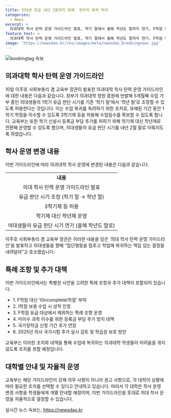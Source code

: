 ```yaml
---
title: 의대생 유급 내년 2월까지 유예  정부의 복귀 독려
categories:
  - News
excerpt: >
  의과대학 학사 탄력 운영 가이드라인 발표, 학기 말에서 올해 학년도 말까지 연기, F학점 유급 제외 및 한시 특례 가능, 등록금 추가 부담 없도록, 학기 신설시 추가 부담 없게, 의대생들 수업 복귀 독려, 학년제 운영으로 유급 판단 시기 연기, 학습 결손 보충을 위한 방안 모색, I학점 시 성적 보충 가능, 유급 대상에서 F학점 특례, 추가 학기 시 등록금 무료, 국가장학금 신청 기간 연장, 2025년 의사 국가시험 추가 실시 검토, 내년도 신입생의 학습권 보호 대책 주문.
feature_text: >
  의과대학 학사 탄력 운영 가이드라인 발표, 학기 말에서 올해 학년도 말까지 연기, F학점 유급 제외 및 한시 특례 가능, 등록금 추가 부담 없도록, 학기 신설시 추가 부담 없게, 의대생들 수업 복귀 독려, 학년제 운영으로 유급 판단 시기 연기, 학습 결손 보충을 위한 방안 모색, I학점 시 성적 보충 가능, 유급 대상에서 F학점 특례, 추가 학기 시 등록금 무료, 국가장학금 신청 기간 연장, 2025년 의사 국가시험 추가 실시 검토, 내년도 신입생의 학습권 보호 대책 주문.
image: 'https://newsdao.kr/res/images/meta/newsdao_breakingnews.jpg'
---
```


<p><img src="https://newsdao.kr/res/images/meta/newsdao_breakingnews.jpg" alt="bookingtag 속보" /></p>

<h2>의과대학 학사 탄력 운영 가이드라인</h2>

<p data-ke-size="size16">10일 이주호 사회부총리 겸 교육부 장관이 발표한 의과대학 학사 탄력 운영 가이드라인에 대한 내용은 다음과 같습니다. 정부가 의과대학 정원 증원에 반발해 5개월째 수업 거부 중인 의대생들의 1학기 유급 판단 시기를 기존 ‘학기 말’에서 ‘학년 말’로 조정할 수 있도록 허용한다는 것입니다. 이는 수업 복귀를 독려하기 위한 조치로, 유예된 기간 동안 1학기 학점을 이수할 수 있도록 3학기제 등을 허용해 수업일수를 확보할 수 있도록 합니다. 교육부는 또한 학기 신설시 등록금 부담 추가를 피하기 위해 학기제 대신 학년제로 전환해 운영할 수 있도록 했으며, 의대생들의 유급 판단 시기를 내년 2월 말로 미뤄지도록 하였습니다.</p>

<h2>학사 운영 변경 내용</h2>

<p data-ke-size="size16">이번 가이드라인에 따라 의과대학 학사 운영에 변경된 내용은 다음과 같습니다.</p>

<table>
  <tr>
    <td style="text-align: center; height: 17px;"><b>내용</b></td>
  </tr>
  <tr>
    <td style="text-align: center;">의대 학사 탄력 운영 가이드라인 발표</td>
  </tr>
  <tr>
    <td style="text-align: center;">유급 판단 시기 조정 (학기 말 → 학년 말)</td>
  </tr>
  <tr>
    <td style="text-align: center;">3학기제 등 허용</td>
  </tr>
  <tr>
    <td style="text-align: center;">학기제 대신 학년제 운영</td>
  </tr>
  <tr>
    <td style="text-align: center;">의대생들의 유급 판단 시기 연기 (올해 학년도 말로)</td>
  </tr>
</table>

<p data-ke-size="size16">이주호 사회부총리 겸 교육부 장관은 이러한 내용을 담은 ‘의대 학사 탄력 운영 가이드라인’을 발표하고 의대생들을 향해 “집단행동을 멈추고 학업에 복귀하는 책임 있는 결정을 내려달라”고 호소했습니다.</p>

<h2>특례 조항 및 추가 대책</h2>

<p data-ke-size="size16">이번 가이드라인에서는 특별한 사안을 고려한 특례 조항과 추가 대책이 포함되어 있습니다.</p>

<ul>
  <li>1. F학점 대신 ‘I(Incomplete)학점’ 부여</li>
  <li>2. I학점 보충 수업 시 성적 인정</li>
  <li>3. F학점 유급 대상에서 제외하는 특례 조항 운영</li>
  <li>4. 미이수 과목 이수를 위한 등록금 부담 추가 방지 대책</li>
  <li>5. 국가장학금 신청 기간 추가 연장</li>
  <li>6. 2025년 의사 국가시험 추가 실시 검토 및 학습권 보호 방안</li>
</ul>

<p data-ke-size="size16">교육부는 이러한 조치와 대책을 통해 수업에 복귀하는 의과대학 학생들이 어려움을 겪지 않도록 조치를 취할 예정입니다.</p>

<h2>대학별 안내 및 자율적 운영</h2>

<p data-ke-size="size16">교육부는 해당 가이드라인이 강제·의무 사항이 아니라 권고 사항으로, 각 대학이 상황에 따라 필요한 조치를 선택할 수 있다고 안내하고 있습니다. 따라서 각 대학은 학사 운영 변경 사항을 학생들에게 개별 안내할 예정이며, 이번 가이드라인을 토대로 의대 학사 운영을 자율적으로 결정할 수 있습니다.</p>
실시간 뉴스 속보는, <a href="https://newsdao.kr" rel="dofollow">https://newsdao.kr</a>


